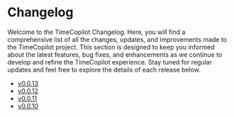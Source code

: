 # Changelog

Welcome to the TimeCopilot Changelog. Here, you will find a comprehensive list of all the changes, updates, and improvements made to the TimeCopilot project. This section is designed to keep you informed about the latest features, bug fixes, and enhancements as we continue to develop and refine the TimeCopilot experience. Stay tuned for regular updates and feel free to explore the details of each release below.

- [v0.0.13](v0.0.13.md)
- [v0.0.12](v0.0.12.md)
- [v0.0.11](v0.0.11.md)
- [v0.0.10](v0.0.10.md)